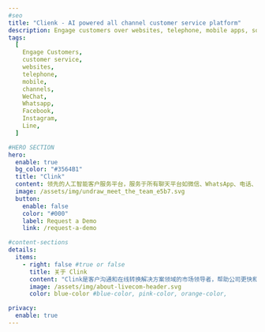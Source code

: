 ```yaml
---
#seo
title: "Clienk - AI powered all channel customer service platform"
description: Engage customers over websites, telephone, mobile apps, social media channels like WeChat, Whatsapp, Facebook, Instagram and many other popular messaging apps.
tags:
  [
    Engage Customers,
    customer service,
    websites,
    telephone,
    mobile,
    channels,
    WeChat,
    Whatsapp,
    Facebook,
    Instagram,
    Line,
  ]

#HERO SECTION
hero:
  enable: true
  bg_color: "#3564B1"
  title: "Clink"
  content: 领先的人工智能客户服务平台，服务于所有聊天平台如微信、WhatsApp、电话、电子邮件、Facebook、微博、Instagram等更多应用程序...
  image: /assets/img/undraw_meet_the_team_e5b7.svg
  button:
    enable: false
    color: "#000"
    label: Request a Demo
    link: /request-a-demo

#content-sections
details:
  items:
    - right: false #true or false
      title: 关于 Clink
      content: "Clink是客户沟通和在线转换解决方案领域的市场领导者，帮助公司更快和更有效地与客户联络，这促进了销售及客户的满意度和信任，同时节省成本。饿了么、飞利浦、法国娇兰、娇韵诗、TOD'S、欧缇丽、亚胜、豪格、电讯盈科、Suunto、保乐力加、周大福、冠捷显示、Baopals、中国电信等公司在中国实施了 Clink 产品和解决方案，并发现他们的客户服务专业度、质量和电子商务投资回报率都有了显著的增长 <br><br>  Clink是您全渠道客户沟通平台。这是一种完全基于网页的智能应用，完美捆绑您的大数据环境：聊天信息 、（电话400- / 800-）、 语音和视频对话 、电子邮件、网络互动、社交媒体（微博／微信、Facebook 、 Whatsapp 、 Apple Business Chat、Line、 Instagram、你的本机应用程序消息）客户历史和浏览访问行为综合成一个完整的客户档案 。 Clink提供高端定制的解决方案，轻松整合你的客户关系管理系统，企业资源计划，工作流管理，目标管理系统，完成系统从前到后的全面同步和匹配<br><br> Clink可以将每位联系人（无论通信渠道如何）的请求分配给最适合的代表，从而以更低的成本实现更高的服务级别。此外，Clink 的解决方案具有出色的稳定性、可靠性和可访问性和简单的用户界面。正因如此，Clink成为了市场上唯一一个提供全渠道客户服务的平台，成熟的系统结构让企业在极短的时间内实现数据实时同步"
      image: /assets/img/about-livecom-header.svg
      color: blue-color #blue-color, pink-color, orange-color,

privacy:
  enable: true
---
```

